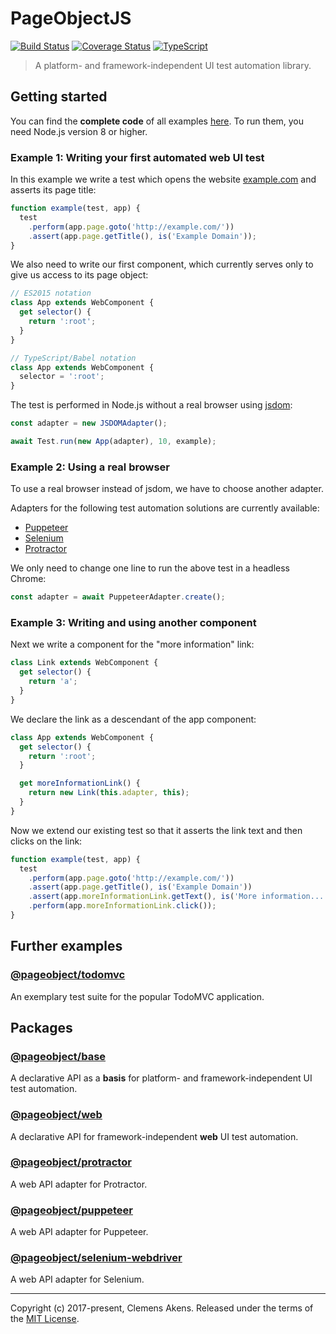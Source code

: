# PageObjectJS

[![Build Status][badge-travis-image]][badge-travis-link]
[![Coverage Status][badge-coveralls-image]][badge-coveralls-link]
[![TypeScript][badge-typescript-image]][badge-typescript-link]

> A platform- and framework-independent UI test automation library.

## Getting started

You can find the **complete code** of all examples [here](https://github.com/clebert/pageobject/blob/master/docs/examples/).
To run them, you need Node.js version 8 or higher.

### Example 1: Writing your first automated web UI test

In this example we write a test which opens the website [example.com](http://example.com/) and asserts its page title:

```js
function example(test, app) {
  test
    .perform(app.page.goto('http://example.com/'))
    .assert(app.page.getTitle(), is('Example Domain'));
}
```

We also need to write our first component, which currently serves only to give us access to its page object:

```js
// ES2015 notation
class App extends WebComponent {
  get selector() {
    return ':root';
  }
}
```

```js
// TypeScript/Babel notation
class App extends WebComponent {
  selector = ':root';
}
```

The test is performed in Node.js without a real browser using [jsdom][external-jsdom]:

```js
const adapter = new JSDOMAdapter();

await Test.run(new App(adapter), 10, example);
```

### Example 2: Using a real browser

To use a real browser instead of jsdom, we have to choose another adapter.

Adapters for the following test automation solutions are currently available:

* [Puppeteer][internal-api-puppeteer]
* [Selenium][internal-api-selenium-webdriver]
* [Protractor][internal-api-protractor]

We only need to change one line to run the above test in a headless Chrome:

```js
const adapter = await PuppeteerAdapter.create();
```

### Example 3: Writing and using another component

Next we write a component for the "more information" link:

```js
class Link extends WebComponent {
  get selector() {
    return 'a';
  }
}
```

We declare the link as a descendant of the app component:

```js
class App extends WebComponent {
  get selector() {
    return ':root';
  }

  get moreInformationLink() {
    return new Link(this.adapter, this);
  }
}
```

Now we extend our existing test so that it asserts the link text and then clicks on the link:

```js
function example(test, app) {
  test
    .perform(app.page.goto('http://example.com/'))
    .assert(app.page.getTitle(), is('Example Domain'))
    .assert(app.moreInformationLink.getText(), is('More information...'))
    .perform(app.moreInformationLink.click());
}
```

## Further examples

### [@pageobject/todomvc][internal-api-todomvc]

An exemplary test suite for the popular TodoMVC application.

## Packages

### [@pageobject/base][internal-api-base]

A declarative API as a **basis** for platform- and framework-independent UI test automation.

### [@pageobject/web][internal-api-web]

A declarative API for framework-independent **web** UI test automation.

### [@pageobject/protractor][internal-api-protractor]

A web API adapter for Protractor.

### [@pageobject/puppeteer][internal-api-puppeteer]

A web API adapter for Puppeteer.

### [@pageobject/selenium-webdriver][internal-api-selenium-webdriver]

A web API adapter for Selenium.

---

Copyright (c) 2017-present, Clemens Akens. Released under the terms of the [MIT License][internal-license].

[badge-coveralls-image]: https://coveralls.io/repos/github/clebert/pageobject/badge.svg?branch=master
[badge-coveralls-link]: https://coveralls.io/github/clebert/pageobject?branch=master
[badge-travis-image]: https://travis-ci.org/clebert/pageobject.svg?branch=master
[badge-travis-link]: https://travis-ci.org/clebert/pageobject
[badge-typescript-image]: https://img.shields.io/badge/TypeScript-ready-blue.svg
[badge-typescript-link]: https://www.typescriptlang.org/
[external-jsdom]: https://github.com/jsdom/jsdom
[internal-api-base]: https://pageobject.js.org/api/base/
[internal-api-protractor]: https://pageobject.js.org/api/protractor/
[internal-api-puppeteer]: https://pageobject.js.org/api/puppeteer/
[internal-api-selenium-webdriver]: https://pageobject.js.org/api/selenium-webdriver/
[internal-api-todomvc]: https://pageobject.js.org/api/todomvc/
[internal-api-web]: https://pageobject.js.org/api/web/
[internal-license]: https://github.com/clebert/pageobject/blob/master/LICENSE

